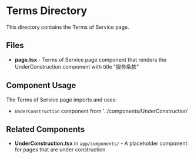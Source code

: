 # Terms Directory

This directory contains the Terms of Service page.

## Files

- **page.tsx** - Terms of Service page component that renders the UnderConstruction component with title "服务条款"

## Component Usage

The Terms of Service page imports and uses:
- `UnderConstruction` component from '../components/UnderConstruction'

## Related Components

- **UnderConstruction.tsx** in `app/components/` - A placeholder component for pages that are under construction
